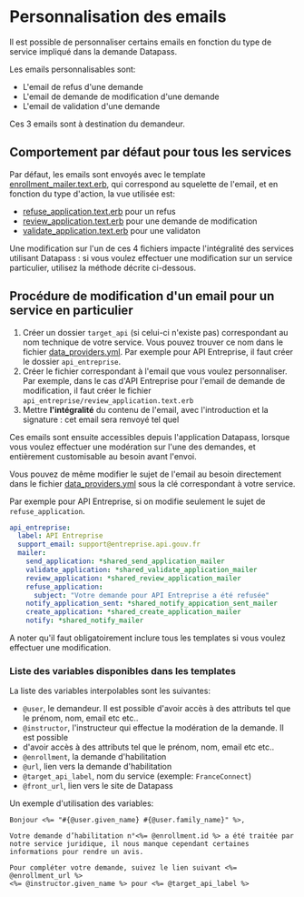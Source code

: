 # Personnalisation des emails

Il est possible de personnaliser certains emails en fonction du type de service
impliqué dans la demande Datapass.

Les emails personnalisables sont:

* L'email de refus d'une demande
* L'email de demande de modification d'une demande
* L'email de validation d'une demande

Ces 3 emails sont à destination du demandeur.

## Comportement par défaut pour tous les services

Par défaut, les emails sont envoyés avec le template
[enrollment_mailer.text.erb](../layouts/enrollment_mailer.text.erb), qui
correspond au squelette de l'email, et en fonction du type d'action, la vue
utilisée est:

* [refuse_application.text.erb](refuse_application.text.erb) pour un refus
* [review_application.text.erb](review_application.text.erb) pour une demande de modification
* [validate_application.text.erb](validate_application.text.erb) pour une validaton

Une modification sur l'un de ces 4 fichiers impacte l'intégralité des services
utilisant Datapass : si vous voulez effectuer une modification sur un service
particulier, utilisez la méthode décrite ci-dessous.

## Procédure de modification d'un email pour un service en particulier

1. Créer un dossier `target_api` (si celui-ci n'existe pas)
   correspondant au nom technique de votre service. Vous pouvez trouver ce nom
   dans le fichier [data_providers.yml](../../config/data_providers.yml).
   Par exemple pour API Entreprise, il faut créer le dossier `api_entreprise`.
2. Créer le fichier correspondant à l'email que vous voulez personnaliser. Par
   exemple, dans le cas d'API Entreprise pour l'email de demande de
   modification, il faut créer le fichier
   `api_entreprise/review_application.text.erb`
3. Mettre **l'intégralité** du contenu de l'email, avec l'introduction et la
   signature : cet email sera renvoyé tel quel

Ces emails sont ensuite accessibles depuis l'application Datapass, lorsque vous
voulez effectuer une modération sur l'une des demandes, et entièrement
customisable au besoin avant l'envoi.

Vous pouvez de même modifier le sujet de l'email au besoin directement dans le
fichier [data_providers.yml](../../config/data_providers.yml) sous la clé correspondant à
votre service.

Par exemple pour API Entreprise, si on modifie seulement le sujet de
`refuse_application`.

```yaml
api_entreprise:
  label: API Entreprise
  support_email: support@entreprise.api.gouv.fr
  mailer:
    send_application: *shared_send_application_mailer
    validate_application: *shared_validate_application_mailer
    review_application: *shared_review_application_mailer
    refuse_application:
      subject: "Votre demande pour API Entreprise a été refusée"
    notify_application_sent: *shared_notify_appication_sent_mailer
    create_application: *shared_create_application_mailer
    notify: *shared_notify_mailer
```

A noter qu'il faut obligatoirement inclure tous les templates si vous voulez
effectuer une modification.

### Liste des variables disponibles dans les templates

La liste des variables interpolables sont les suivantes:

* `@user`, le demandeur. Il est possible d'avoir accès à des attributs tel que
    le prénom, nom, email etc etc..
* `@instructor`, l'instructeur qui effectue la modération de la demande. Il est possible
*   d'avoir accès à des attributs tel que
    le prénom, nom, email etc etc..
* `@enrollment`, la demande d'habilitation
* `@url`, lien vers la demande d'habilitation
* `@target_api_label`, nom du service (exemple: `FranceConnect`)
* `@front_url`, lien vers le site de Datapass

Un exemple d'utilisation des variables:

```erb
Bonjour <%= "#{@user.given_name} #{@user.family_name}" %>,

Votre demande d’habilitation n°<%= @enrollment.id %> a été traitée par notre service juridique, il nous manque cependant certaines informations pour rendre un avis.

Pour compléter votre demande, suivez le lien suivant <%= @enrollment_url %>
<%= @instructor.given_name %> pour <%= @target_api_label %>
```
